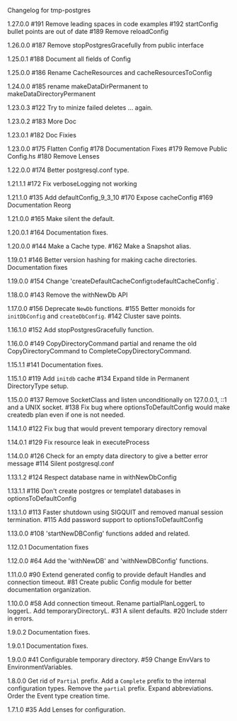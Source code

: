 Changelog for tmp-postgres

1.27.0.0
  #191 Remove leading spaces in code examples
  #192 startConfig bullet points are out of date
  #189 Remove reloadConfig

1.26.0.0
  #187 Remove stopPostgresGracefully from public interface

1.25.0.1
  #188 Document all fields of Config

1.25.0.0
  #186 Rename CacheResources and cacheResourcesToConfig

1.24.0.0
  #185 rename makeDataDirPermanent to makeDataDirectoryPermanent

1.23.0.3
  #122 Try to minize failed deletes ... again.

1.23.0.2
  #183 More Doc

1.23.0.1
  #182 Doc Fixies

1.23.0.0
  #175 Flatten Config
  #178 Documentation Fixes
  #179 Remove Public Config.hs
  #180 Remove Lenses

1.22.0.0
  #174 Better postgresql.conf type.

1.21.1.1
  #172 Fix verboseLogging not working

1.21.1.0
  #135 Add defaultConfig_9_3_10
  #170 Expose cacheConfig
  #169 Documentation Reorg

1.21.0.0
  #165 Make silent the default.

1.20.0.1
  #164 Documentation fixes.

1.20.0.0
  #144 Make a Cache type.
  #162 Make a Snapshot alias.

1.19.0.1
  #146 Better version hashing for making cache directories.
  Documentation fixes

1.19.0.0
  #154 Change 'createDefaultCacheConfig` to `defaultCacheConfig`.

1.18.0.0
  #143 Remove the withNewDb API

1.17.0.0
  #156 Deprecate `NewDb` functions.
  #155 Better monoids for `initDbConfig` and `createDbConfig`.
  #142 Cluster save points.

1.16.1.0
  #152 Add stopPostgresGracefully function.

1.16.0.0
  #149 CopyDirectoryCommand partial and rename the old CopyDirectoryCommand to
  CompleteCopyDirectoryCommand.

1.15.1.1
  #141 Documentation fixes.

1.15.1.0
  #119 Add `initdb` cache
  #134 Expand tilde in Permanent DirectoryType setup.

1.15.0.0
  #137 Remove SocketClass and listen unconditionally on 127.0.0.1, ::1 and a UNIX socket.
  #138 Fix bug where optionsToDefaultConfig would make createdb plan even if one is not needed.

1.14.1.0
  #122 Fix bug that would prevent temporary directory removal

1.14.0.1
  #129 Fix resource leak in executeProcess

1.14.0.0
  #126 Check for an empty data directory to give a better error message
  #114 Silent postgresql.conf

1.13.1.2
  #124 Respect database name in withNewDbConfig

1.13.1.1
  #116 Don't create postgres or template1 databases in optionsToDefaultConfig

1.13.1.0
  #113 Faster shutdown using SIGQUIT and removed manual session termination.
  #115 Add password support to optionsToDefaultConfig

1.13.0.0
  #108 'startNewDBConfig' functions added and related.

1.12.0.1
  Documentation fixes

1.12.0.0
  #64 Add the 'withNewDB' and 'withNewDBConfig' functions.

1.11.0.0
  #90 Extend generated config to provide default Handles and connection timeout.
  #81 Create public Config module for better documentation organization.

1.10.0.0
  #58 Add connection timeout.
  Rename partialPlanLoggerL to loggerL.
  Add temporaryDirectoryL.
  #31 A silent defaults.
  #20 Include stderr in errors.

1.9.0.2
  Documentation fixes.

1.9.0.1
  Documentation fixes.

1.9.0.0
  #41 Configurable temporary directory.
  #59 Change EnvVars to EnvironmentVariables.

1.8.0.0
  Get rid of `Partial` prefix. Add a `Complete` prefix to the internal configuration types.
  Remove the `partial` prefix.
  Expand abbreviations.
  Order the Event type creation time.

1.7.1.0
  #35 Add Lenses for configuration.
